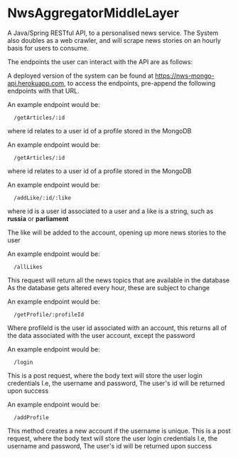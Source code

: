 # NwsAggregatorMiddleLayer
A Java/Spring RESTful API, to a personalised news service. The System also doubles as a web crawler, and will scrape news stories on 
an hourly basis for users to consume. 

The endpoints the user can interact with the API are as follows:

A deployed version of the system can be found at https://nws-mongo-api.herokuapp.com, to access the endpoints, pre-append the following
endpoints with that URL.

An example endpoint would be:
```
  /getArticles/:id
```
where id relates to a user id of a profile stored in the MongoDB

An example endpoint would be:
```
  /getArticles/:id
```
where id relates to a user id of a profile stored in the MongoDB

An example endpoint would be:
```
  /addLike/:id/:like
```
where id is a user id associated to a user
and a like is a string, such as **russia** or **parliament**

The like will be added to the account, opening up more news stories to the user

An example endpoint would be:
```
  /allLikes
```
This request will return all the news topics that are available in the database
As the database gets altered every hour, these are subject to change

An example endpoint would be:
```
  /getProfile/:profileId
```
Where profileId is the user id associated with an account, this returns all of the data associated with the user account, except the password

An example endpoint would be:

```
  /login
```
This is a post request, where the body text will store the user login credentials
I.e, the username and password, The user's id will be returned upon success


An example endpoint would be:

```
  /addProfile
```
This method creates a new account if the username is unique.
This is a post request, where the body text will store the user login credentials
I.e, the username and password, The user's id will be returned upon success


